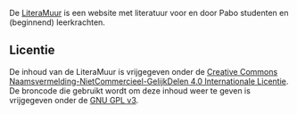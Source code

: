 De [LiteraMuur](https://www.literamuur.nl) is een website met literatuur voor en door Pabo studenten en (beginnend) leerkrachten.

## Licentie

De inhoud van de LiteraMuur is vrijgegeven onder de  [Creative Commons Naamsvermelding-NietCommercieel-GelijkDelen 4.0 Internationale Licentie](https://creativecommons.org/licenses/by-nc-sa/4.0/). De broncode die gebruikt wordt om deze inhoud weer te geven is vrijgegeven onder de [GNU GPL v3](LICENSE).

